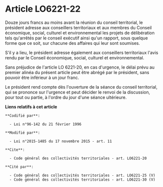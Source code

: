 # Article LO6221-22

Douze jours francs au moins avant la réunion du conseil territorial, le président adresse aux conseillers territoriaux et aux
membres du Conseil économique, social, culturel et environnemental les projets de délibération tels qu'arrêtés par le conseil
exécutif ainsi qu'un rapport, sous quelque forme que ce soit, sur chacune des affaires qui leur sont soumises. 

S'il y a lieu, le président adresse également aux conseillers territoriaux l'avis rendu par le Conseil économique, social,
culturel et environnemental. 

Sans préjudice de l'article LO 6221-20, en cas d'urgence, le délai prévu au premier alinéa du présent article peut être
abrégé par le président, sans pouvoir être inférieur à un jour franc. 

Le président rend compte dès l'ouverture de la séance du conseil territorial, qui se prononce sur l'urgence et peut décider
le renvoi de la discussion, pour tout ou partie, à l'ordre du jour d'une séance ultérieure.

**Liens relatifs à cet article**

	**Codifié par**:

	  - Loi n°96-142 du 21 février 1996

	**Modifié par**:

	  - Loi n°2015-1485 du 17 novembre 2015 - art. 11

	**Cite**:

	  - Code général des collectivités territoriales - art. LO6221-20

	**Cité par**:

	  - Code général des collectivités territoriales - art. LO6221-25 (V)
	  - Code général des collectivités territoriales - art. LO6221-30 (V)
